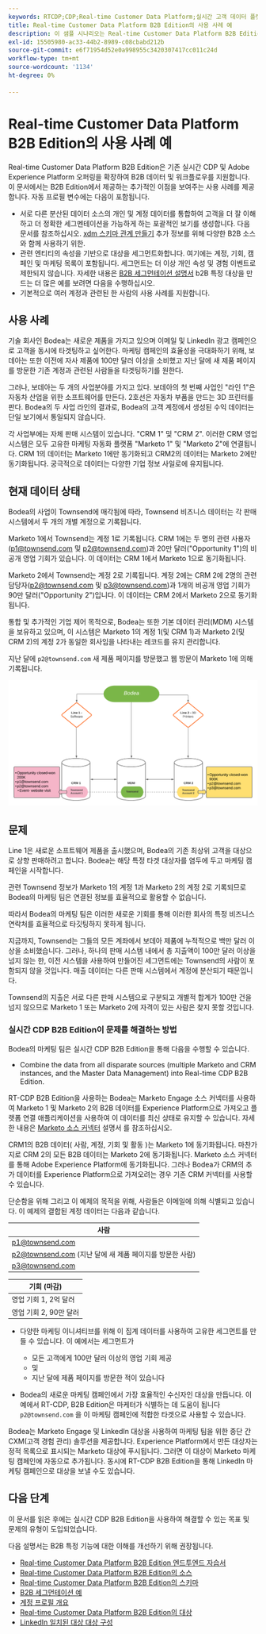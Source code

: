 ```yaml
---
keywords: RTCDP;CDP;Real-time Customer Data Platform;실시간 고객 데이터 플랫폼;실시간 cdp;cdp;rtcdp
title: Real-time Customer Data Platform B2B Edition의 사용 사례 예
description: 이 샘플 시나리오는 Real-time Customer Data Platform B2B Edition 구현의 구성에 대한 예를 제공합니다.
exl-id: 15505980-ac33-44b2-8989-c08cbabd212b
source-git-commit: e6f71954d52e0a998955c3420307417cc011c24d
workflow-type: tm+mt
source-wordcount: '1134'
ht-degree: 0%

---
```


# Real-time Customer Data Platform B2B Edition의 사용 사례 예

Real-time Customer Data Platform B2B Edition은 기존 실시간 CDP 및 Adobe Experience Platform 오퍼링을 확장하여 B2B 데이터 및 워크플로우를 지원합니다. 이 문서에서는 B2B Edition에서 제공하는 추가적인 이점을 보여주는 사용 사례를 제공합니다. 자동 프로필 변수에는 다음이 포함됩니다.

- 서로 다른 분산된 데이터 소스의 개인 및 계정 데이터를 통합하여 고객을 더 잘 이해하고 더 정확한 세그멘테이션을 가능하게 하는 포괄적인 보기를 생성합니다. 다음 문서를 참조하십시오. [xdm 스키마 관계 만들기](./schemas/b2b.md) 추가 정보를 위해 다양한 B2B 소스와 함께 사용하기 위한.
- 관련 엔티티의 속성을 기반으로 대상을 세그먼트화합니다. 여기에는 계정, 기회, 캠페인 및 마케팅 목록이 포함됩니다. 세그먼트는 더 이상 개인 속성 및 경험 이벤트로 제한되지 않습니다. 자세한 내용은 [B2B 세그먼테이션 설명서](./segmentation/b2b.md) b2B 특정 대상을 만드는 더 많은 예를 보려면 다음을 수행하십시오.
- 기본적으로 여러 계정과 관련된 한 사람의 사용 사례를 지원합니다.

## 사용 사례

기술 회사인 Bodea는 새로운 제품을 가지고 있으며 이메일 및 LinkedIn 광고 캠페인으로 고객을 동시에 타겟팅하고 싶어한다. 마케팅 캠페인의 효율성을 극대화하기 위해, 보데아는 또한 이전에 자사 제품에 100만 달러 이상을 소비했고 지난 달에 새 제품 페이지를 방문한 기존 계정과 관련된 사람들을 타겟팅하기를 원한다.

그러나, 보데아는 두 개의 사업분야를 가지고 있다. 보데아의 첫 번째 사업인 &quot;라인 1&quot;은 자동차 산업을 위한 소프트웨어를 만든다. 2호선은 자동차 부품을 만드는 3D 프린터를 판다. Bodea의 두 사업 라인의 결과로, Bodea의 고객 계정에서 생성된 수익 데이터는 단일 보기에서 통일되지 않습니다.

각 사업부에는 자체 판매 시스템이 있습니다. &quot;CRM 1&quot; 및 &quot;CRM 2&quot;. 이러한 CRM 영업 시스템은 모두 고유한 마케팅 자동화 플랫폼 &quot;Marketo 1&quot; 및 &quot;Marketo 2&quot;에 연결됩니다. CRM 1의 데이터는 Marketo 1에만 동기화되고 CRM2의 데이터는 Marketo 2에만 동기화됩니다. 궁극적으로 데이터는 다양한 기업 정보 사일로에 유지됩니다.

## 현재 데이터 상태

Bodea의 사업이 Townsend에 매각됨에 따라, Townsend 비즈니스 데이터는 각 판매 시스템에서 두 개의 개별 계정으로 기록됩니다.

Marketo 1에서 Townsend는 계정 1로 기록됩니다. CRM 1에는 두 명의 관련 사용자(p1@townsend.com 및 p2@townsend.com)과 20만 달러(&quot;Opportunity 1&quot;)의 비공개 영업 기회가 있습니다. 이 데이터는 CRM 1에서 Marketo 1으로 동기화됩니다.

Marketo 2에서 Townsend는 계정 2로 기록됩니다. 계정 2에는 CRM 2에 2명의 관련 담당자(p2@townsend.com 및 p3@townsend.com)과 1개의 비공개 영업 기회가 90만 달러(&quot;Opportunity 2&quot;)입니다. 이 데이터는 CRM 2에서 Marketo 2으로 동기화됩니다.

통합 및 추가적인 기업 제어 목적으로, Bodea는 또한 기본 데이터 관리(MDM) 시스템을 보유하고 있으며, 이 시스템은 Marketo 1의 계정 1(및 CRM 1)과 Marketo 2(및 CRM 2)의 계정 2가 동일한 회사임을 나타내는 레코드를 유지 관리합니다.

지난 달에 `p2@townsend.com` 새 제품 페이지를 방문했고 웹 방문이 Marketo 1에 의해 기록됩니다.

![계정 정보 다이어그램](./assets/account-info.png)

## 문제

Line 1은 새로운 소프트웨어 제품을 출시했으며, Bodea의 기존 최상위 고객을 대상으로 상향 판매하려고 합니다. Bodea는 해당 특정 타겟 대상자를 염두에 두고 마케팅 캠페인을 시작합니다.

관련 Townsend 정보가 Marketo 1의 계정 1과 Marketo 2의 계정 2로 기록되므로 Bodea의 마케팅 팀은 연결된 정보를 효율적으로 활용할 수 없습니다.

따라서 Bodea의 마케팅 팀은 이러한 새로운 기회를 통해 이러한 회사의 특정 비즈니스 연락처를 효율적으로 타깃팅하지 못하게 됩니다.

지금까지, Townsend는 그들의 모든 계좌에서 보데아 제품에 누적적으로 백만 달러 이상을 소비했습니다. 그러나, 하나의 판매 시스템 내에서 총 지출액이 100만 달러 이상을 넘지 않는 한, 이전 시스템을 사용하여 만들어진 세그먼트에는 Townsend의 사람이 포함되지 않을 것입니다. 매출 데이터는 다른 판매 시스템에서 계정에 분산되기 때문입니다.

Townsend의 지출은 서로 다른 판매 시스템으로 구분되고 개별적 합계가 100만 건을 넘지 않으므로 Marketo 1 또는 Marketo 2에 자격이 있는 사람은 찾지 못할 것입니다.

### 실시간 CDP B2B Edition이 문제를 해결하는 방법

Bodea의 마케팅 팀은 실시간 CDP B2B Edition을 통해 다음을 수행할 수 있습니다.

- Combine the data from all disparate sources (multiple Marketo and CRM instances, and the Master Data Management) into Real-time CDP B2B Edition.

RT-CDP B2B Edition을 사용하는 Bodea는 Marketo Engage 소스 커넥터를 사용하여 Marketo 1 및 Marketo 2의 B2B 데이터를 Experience Platform으로 가져오고 플랫폼 연결 애플리케이션을 사용하여 이 데이터를 최신 상태로 유지할 수 있습니다. 자세한 내용은 [Marketo 소스 커넥터](../sources/connectors/adobe-applications/marketo/marketo.md) 설명서 를 참조하십시오.

CRM1의 B2B 데이터( 사람, 계정, 기회 및 활동 )는 Marketo 1에 동기화됩니다. 마찬가지로 CRM 2의 모든 B2B 데이터는 Marketo 2에 동기화됩니다. Marketo 소스 커넥터를 통해 Adobe Experience Platform에 동기화됩니다. 그러나 Bodea가 CRM의 추가 데이터를 Experience Platform으로 가져오려는 경우 기존 CRM 커넥터를 사용할 수 있습니다.

단순함을 위해 그리고 이 예제의 목적을 위해, 사람들은 이메일에 의해 식별되고 있습니다. 이 예제의 결합된 계정 데이터는 다음과 같습니다.

| 사람 |
|---|
| p1@townsend.com |
| p2@townsend.com (지난 달에 새 제품 페이지를 방문한 사람) |
| p3@townsend.com |

| 기회 (마감) |
|---|
| 영업 기회 1, 2억 달러 |
| 영업 기회 2, 90만 달러 |

- 다양한 마케팅 이니셔티브를 위해 이 집계 데이터를 사용하여 고유한 세그먼트를 만들 수 있습니다. 이 예에서는 세그먼트가

   - 모든 고객에게 100만 달러 이상의 영업 기회 제공
   - 및
   - 지난 달에 제품 페이지를 방문한 적이 있습니다

- Bodea의 새로운 마케팅 캠페인에서 가장 효율적인 수신자인 대상을 만듭니다. 이 예에서 RT-CDP, B2B Edition은 마케터가 식별하는 데 도움이 됩니다 `p2@townsend.com` 을 이 마케팅 캠페인에 적합한 타겟으로 사용할 수 있습니다.

Bodea는 Marketo Engage 및 LinkedIn 대상을 사용하여 마케팅 팀을 위한 종단 간 CXM(고객 경험 관리) 솔루션을 제공합니다. Experience Platform에서 만든 대상자는 정적 목록으로 표시되는 Marketo 대상에 푸시됩니다. 그러면 이 대상이 Marketo 마케팅 캠페인에 자동으로 추가됩니다. 동시에 RT-CDP B2B Edition을 통해 LinkedIn 마케팅 캠페인으로 대상을 보낼 수도 있습니다.

## 다음 단계

이 문서를 읽은 후에는 실시간 CDP B2B Edition을 사용하여 해결할 수 있는 목표 및 문제의 유형이 도입되었습니다.

다음 설명서는 B2B 특정 기능에 대한 이해를 개선하기 위해 권장됩니다.

- [Real-time Customer Data Platform B2B Edition 엔드투엔드 자습서](./b2b-tutorial.md)
- [Real-time Customer Data Platform B2B Edition의 소스](./sources/b2b.md)
- [Real-time Customer Data Platform B2B Edition의 스키마](./schemas/b2b.md)
- [B2B 세그먼테이션 예](./segmentation/b2b.md)
- [계정 프로필 개요](./accounts/account-profile-overview.md)
- [Real-time Customer Data Platform B2B Edition의 대상](./destinations/b2b.md)
- [LinkedIn 일치된 대상 대상 구성](../destinations/catalog/social/linkedin.md)
